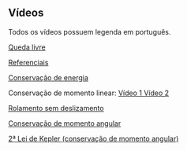 

## Vídeos

<p> Todos os vídeos possuem legenda em português. </p>

<p><a href="https://www.youtube.com/watch?v=E43-CfukEgs&list=PLsuwwG4W7Af-bQWRKnOrSR93pP6RsJm8D&index=3" target="_blank">Queda livre </a></p>

<p><a href="https://www.youtube.com/watch?v=bJMYoj4hHqU&list=PLsuwwG4W7Af-bQWRKnOrSR93pP6RsJm8D&index=2" target="_blank">Referenciais </a></p>

<p><a href="https://www.youtube.com/watch?v=alzphVrX3dU" target="_blank">Conservação de energia</a></p>

<p> Conservação de momento linear: <a href="https://www.youtube.com/watch?v=4IYDb6K5UF8&list=LL&index=3" target="_blank"> Vídeo 1 </a> <a href="https://www.youtube.com/watch?v=gH5C6fJrKd0" target="_blank"> Vídeo 2</a> </p>

<p> <a href="https://www.youtube.com/watch?v=lvfzdibrUFA" target="_blank"> Rolamento sem deslizamento</a></p>

<p> <a href = "https://www.youtube.com/watch?v=iaauRiRX4do" target="_blank"> Conservação de momento angular </a> </p>
<p> <a href ="https://www.youtube.com/watch?v=B0QRpid5_QU" target="_blank"> 2ª Lei de Kepler (conservação de momento angular) </a></p>

